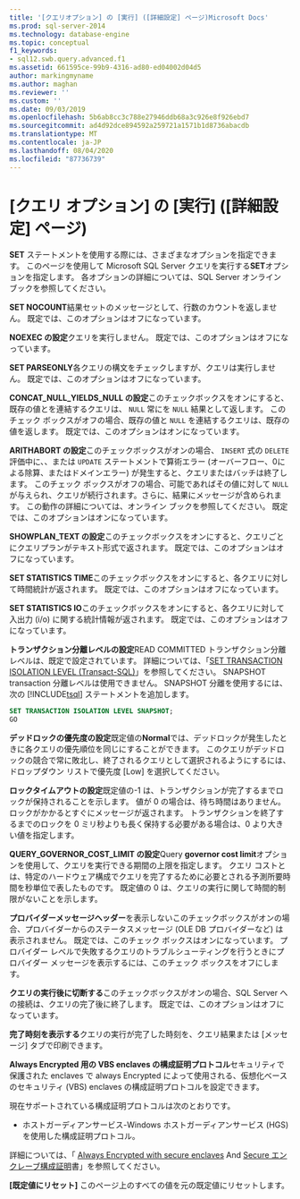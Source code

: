 ```yaml
---
title: '[クエリオプション] の [実行] ([詳細設定] ページ)Microsoft Docs'
ms.prod: sql-server-2014
ms.technology: database-engine
ms.topic: conceptual
f1_keywords:
- sql12.swb.query.advanced.f1
ms.assetid: 661595ce-99b9-4316-ad80-ed04002d04d5
author: markingmyname
ms.author: maghan
ms.reviewer: ''
ms.custom: ''
ms.date: 09/03/2019
ms.openlocfilehash: 5b6ab8cc3c788e27946ddb68a3c926e8f926ebd7
ms.sourcegitcommit: ad4d92dce894592a259721a1571b1d8736abacdb
ms.translationtype: MT
ms.contentlocale: ja-JP
ms.lasthandoff: 08/04/2020
ms.locfileid: "87736739"
---
```

# <a name="query-options-execution-advanced-page"></a>[クエリ オプション] の [実行] ([詳細設定] ページ)

  **SET** ステートメントを使用する際には、さまざまなオプションを指定できます。 このページを使用して Microsoft SQL Server クエリを実行する**SET**オプションを指定します。 各オプションの詳細については、SQL Server オンライン ブックを参照してください。
  
**SET NOCOUNT**結果セットのメッセージとして、行数のカウントを返しません。 既定では、このオプションはオフになっています。

**NOEXEC の設定**クエリを実行しません。 既定では、このオプションはオフになっています。

**SET PARSEONLY**各クエリの構文をチェックしますが、クエリは実行しません。 既定では、このオプションはオフになっています。  

**CONCAT_NULL_YIELDS_NULL の設定**このチェックボックスをオンにすると、既存の値とを連結するクエリは、 `NULL` 常にを `NULL` 結果として返します。 このチェック ボックスがオフの場合、既存の値と `NULL` を連結するクエリは、既存の値を返します。 既定では、このオプションはオンになっています。

**ARITHABORT の設定**このチェックボックスがオンの場合、 `INSERT` 式の `DELETE` 評価中に、、または `UPDATE` ステートメントで算術エラー (オーバーフロー、0による除算、またはドメインエラー) が発生すると、クエリまたはバッチは終了します。 このチェック ボックスがオフの場合、可能であればその値に対して  `NULL` が与えられ、クエリが続行されます。さらに、結果にメッセージが含められます。 この動作の詳細については、オンライン ブックを参照してください。 既定では、このオプションはオンになっています。
  
**SHOWPLAN_TEXT の設定**このチェックボックスをオンにすると、クエリごとにクエリプランがテキスト形式で返されます。 既定では、このオプションはオフになっています。
  
**SET STATISTICS TIME**このチェックボックスをオンにすると、各クエリに対して時間統計が返されます。 既定では、このオプションはオフになっています。
  
**SET STATISTICS IO**このチェックボックスをオンにすると、各クエリに対して入出力 (i/o) に関する統計情報が返されます。 既定では、このオプションはオフになっています。
  
**トランザクション分離レベルの設定**READ COMMITTED トランザクション分離レベルは、既定で設定されています。 詳細については、「[SET TRANSACTION ISOLATION LEVEL &#40;Transact-SQL&#41;](/sql/t-sql/statements/set-transaction-isolation-level-transact-sql)」を参照してください。 SNAPSHOT transaction 分離レベルは使用できません。 SNAPSHOT 分離を使用するには、次の [!INCLUDE[tsql](../includes/tsql-md.md)] ステートメントを追加します。
  
  ```sql
  SET TRANSACTION ISOLATION LEVEL SNAPSHOT;
  GO
  ```

**デッドロックの優先度の設定**既定値の**Normal**では、デッドロックが発生したときに各クエリの優先順位を同じにすることができます。 このクエリがデッドロックの競合で常に敗北し、終了されるクエリとして選択されるようにするには、ドロップダウン リストで優先度 [Low] を選択してください。

**ロックタイムアウトの設定**既定値の-1 は、トランザクションが完了するまでロックが保持されることを示します。 値が 0 の場合は、待ち時間はありません。ロックがかかるとすぐにメッセージが返されます。 トランザクションを終了するまでのロックを 0 ミリ秒よりも長く保持する必要がある場合は、0 より大きい値を指定します。

**QUERY_GOVERNOR_COST_LIMIT の設定**Query **governor cost limit**オプションを使用して、クエリを実行できる期間の上限を指定します。 クエリ コストとは、特定のハードウェア構成でクエリを完了するために必要とされる予測所要時間を秒単位で表したものです。 既定値の 0 は、クエリの実行に関して時間的制限がないことを示します。

**プロバイダーメッセージヘッダー**を表示しないこのチェックボックスがオンの場合、プロバイダーからのステータスメッセージ (OLE DB プロバイダーなど) は表示されません。 既定では、このチェック ボックスはオンになっています。 プロバイダー レベルで失敗するクエリのトラブルシューティングを行うときにプロバイダー メッセージを表示するには、このチェック ボックスをオフにします。

**クエリの実行後に切断する**このチェックボックスがオンの場合、SQL Server への接続は、クエリの完了後に終了します。 既定では、このオプションはオフになっています。

**完了時刻を表示する**クエリの実行が完了した時刻を、クエリ結果または [メッセージ] タブで印刷できます。

**Always Encrypted 用の VBS enclaves の構成証明プロトコル**セキュリティで保護された enclaves で always Encrypted によって使用される、仮想化ベースのセキュリティ (VBS) enclaves の構成証明プロトコルを設定できます。

現在サポートされている構成証明プロトコルは次のとおりです。

* ホストガーディアンサービス-Windows ホストガーディアンサービス (HGS) を使用した構成証明プロトコル。

詳細については、「 [Always Encrypted with secure enclaves](https://docs.microsoft.com/sql/relational-databases/security/encryption/always-encrypted-enclaves?view=sqlallproducts-allversions) And [Secure エンクレーブ構成証明](https://docs.microsoft.com/sql/relational-databases/security/encryption/always-encrypted-enclaves?view=sqlallproducts-allversions#secure-enclave-attestation)書」を参照してください。

**[既定値にリセット]** このページ上のすべての値を元の既定値にリセットします。

